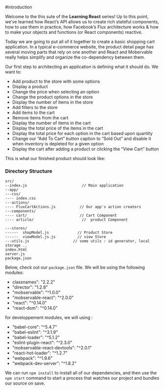 #introduction

Welcome to the this sute of the **Learning React** series! Up to this point, we’ve learned how React’s API allows us to create rich stateful components, how to use them in practice, how Facebook’s Flux architecture works & how to make your objects and functions (or React components) reactive.

Today we are going to put all of it together to create a basic shopping cart application. In a typical e-commerce website, the product detail page has several moving parts that rely on one another and React and Mobervable really helps simplify and organize the co-dependency between them.

Our first step to architecting an application is defining what it should do. We want to:

*   Add product to the store with some options
*   Display a product 
*   Change the price when selecting an option
*   Change the product options in the store
*   Display the number of items in the store
*   Add filters to the store
*   Add items to the cart
*   Remove items from the cart
*   Display the number of items in the cart
*   Display the total price of the items in the cart
*   Display the total price for each option in the cart based upon quantity
*   Change our “Add To Cart” button caption to “Sold Out” and disable it when inventory is depleted for a given option
*   Display the cart after adding a product or clicking the “View Cart” button

This is what our finished product should look like:

### Directory Structure

```
src/
--index.js                         // Main application
--app/  
---css/
---- index.css
---actions/
---- FluxCartActions.js           // Our app's action creators
---components/
---- cart/                        // Cart Component
---- article/                      //  product Component

---stores/
------  shopModel.js             // Product Store
------  viewModel.js.js          // view Store
---utils.js                    // some utils : id generator, local storage ..
index.html
server.js
package.json
```
Below, check out our `package.json` file. We will be using the following modules:

*   classnames": "2.2.2"
*   "director": "1.2.8"
*   "mobservable": "^1.0.0"
*   "mobservable-react": "^2.0.0"
*   "react": "^0.14.0"
*   "react-dom": "^0.14.0"

for developpement modules, we will using :
* "babel-core": "^5.4.7"
* "babel-eslint": "^3.1.9"
* "babel-loader": "^5.1.2"
* "eslint-plugin-react": "^2.3.0"
* "mobservable-react-devtools": "^2.0.1"
* "react-hot-loader": "^1.2.7"
* "webpack": "^1.9.6"
* "webpack-dev-server": "^1.8.2"

We can run `npm install` to install all of our dependencies, and then use the `npm start` command to start a process that watches our project and bundles our source on save.

